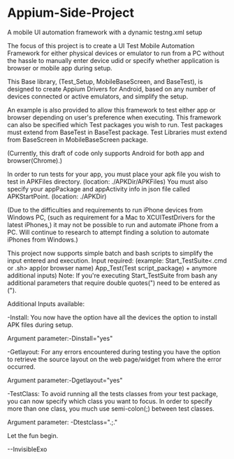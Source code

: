 # Appium-Side-Project
A mobile UI automation framework with a dynamic testng.xml setup

The focus of this project is to create a UI Test Mobile Automation Framework for either physical devices or emulator to run from a PC without the hassle to manually enter device udid or specify whether application is browser or mobile app during setup. 

This Base library, (Test_Setup, MobileBaseScreen, and BaseTest), is designed to create Appium Drivers for Android, based on any number of devices connected or active emulators, and simplify the setup. 

An example is also provided to allow this framework to test either app or browser depending on user's preference when executing. This framework can also be specified which Test packages you wish to run. Test packages must extend from BaseTest in BaseTest package. Test Libraries must extend from BaseScreen in MobileBaseScreen package.

(Currently, this draft of code only supports Android for both app and browser(Chrome).)

In order to run tests for your app, you must place your apk file you wish to test in APKFiles directory. (location: ./APKDir/APKFiles) You must also specify your appPackage and appActivity info in json file called APKStartPoint. (location: ./APKDir)

(Due to the difficulties and requirements to run iPhone devices from Windows PC, (such as requirement for a Mac to XCUITestDrivers for the latest iPhones,) it may not be possible to run and automate iPhone from a PC. Will continue to research to attempt finding a solution to automate iPhones from Windows.)

This project now supports simple batch and bash scripts to simplify the input entered and execution. 
Input required: (example: Start_TestSuite<.cmd or .sh> app(or browser name) App_Test(Test script_package) + anymore additional inputs)
Note: If you're executing Start_TestSuite from bash any additional parameters that require double quotes(") need to be entered as (\").

Additional Inputs available:

-Install: You now have the option have all the devices the option to install APK files during setup. 

Argument parameter:-Dinstall="yes"

-Getlayout: For any errors encountered during testing you have the option to retrieve the source layout on the web page/widget from where the error occurred.

 Argument parameter:-Dgetlayout="yes"
 
 -TestClass: To avoid running all the tests classes from your test package, you can now specify which class you want to focus. In order to specify more than one class, you much use semi-colon(;) between test classes.
 
 Argument parameter: -Dtestclass="<Package Name>.<Class Name>;<Package Name>.<A Different Class Name>"



Let the fun begin. 

--InvisibleExo